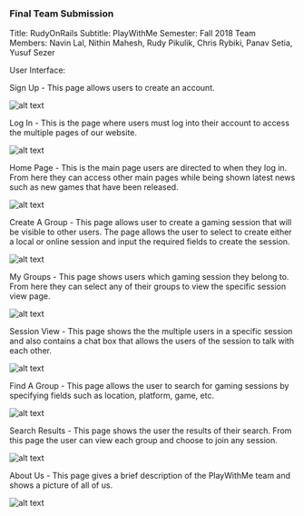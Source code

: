 ### Final Team Submission

Title: RudyOnRails
Subtitle: PlayWithMe
Semester: Fall 2018
Team Members: Navin Lal, Nithin Mahesh, Rudy Pikulik, Chris Rybiki, Panav Setia, Yusuf Sezer


User Interface:

Sign Up - This page allows users to create an account.

![alt text](https://github.com/yusufsezer/PlayWithMe/blob/master/docs/imgs/SignUpPage326.png?raw=true)

Log In - This is the page where users must log into their account to access the multiple pages of our website.

![alt text](https://github.com/yusufsezer/PlayWithMe/blob/master/docs/imgs/LoginPage326.png?raw=true)

Home Page - This is the main page users are directed to when they log in. From here they can access other main pages while being shown latest news such as new games that have been released.

![alt text](https://github.com/yusufsezer/PlayWithMe/blob/master/docs/imgs/HomePage.PNG?raw=true)

Create A Group - This page allows user to create a gaming session that will be visible to other users. The page allows the user to select to create either a local or online session and input the required fields to create the session.

![alt text](https://github.com/yusufsezer/PlayWithMe/blob/master/docs/imgs/PostSessionPage.PNG?raw=true)

My Groups - This page shows users which gaming session they belong to. From here they can select any of their groups to view the specific session view page.

![alt text](https://github.com/yusufsezer/PlayWithMe/blob/master/docs/imgs/MyGroups326.png?raw=true)

Session View - This page shows the the multiple users in a specific session and also contains a chat box that allows the users of the session to talk with each other.

![alt text](https://github.com/yusufsezer/PlayWithMe/blob/master/docs/imgs/SessionDetailView326.png?raw=true)

Find A Group - This page allows the user to search for gaming sessions by specifying fields such as location, platform, game, etc.

![alt text](https://github.com/yusufsezer/PlayWithMe/blob/master/docs/imgs/FindGroups326.png?raw=true)

Search Results - This page shows the user the results of their search. From this page the user can view each group and choose to join any session.

![alt text](https://github.com/yusufsezer/PlayWithMe/blob/master/docs/imgs/SearcResults326.png?raw=true)

About Us - This page gives a brief description of the PlayWithMe team and shows a picture of all of us.

![alt text](https://github.com/yusufsezer/PlayWithMe/blob/master/docs/imgs/AboutUs326.png?raw=true)

 
